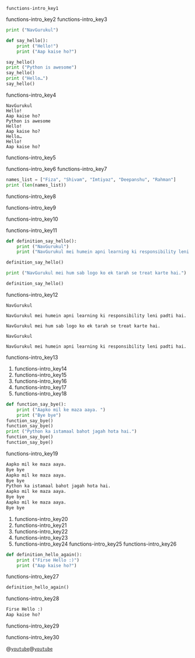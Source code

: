 ```ngMeta
functions-intro_key1
```

functions-intro_key2
functions-intro_key3



```python
print ("NavGurukul")

def say_hello():
    print ("Hello!")
    print ("Aap kaise ho?")

say_hello()
print ("Python is awesome")
say_hello()
print ("Hello…")
say_hello()
```
functions-intro_key4


```
NavGurukul
Hello!
Aap kaise ho?
Python is awesome
Hello!
Aap kaise ho?
Hello…
Hello!
Aap kaise ho?
```
functions-intro_key5


functions-intro_key6
functions-intro_key7


```python
names_list = ["Fiza", "Shivam", "Imtiyaz", "Deepanshu", "Rahman"]
print (len(names_list))
```
functions-intro_key8


functions-intro_key9


functions-intro_key10


functions-intro_key11


```python
def definition_say_hello():
    print ("NavGurukul")
    print ("NavGurukul mei humein apni learning ki responsibility leni padti hai.")

definition_say_hello()

print ("NavGurukul mei hum sab logo ko ek tarah se treat karte hai.")

definition_say_hello()
```
functions-intro_key12


```
NavGurukul

NavGurukul mei humein apni learning ki responsibility leni padti hai.

NavGurukul mei hum sab logo ko ek tarah se treat karte hai.

NavGurukul

NavGurukul mei humein apni learning ki responsibility leni padti hai.
```
functions-intro_key13


1. functions-intro_key14
2. functions-intro_key15
3. functions-intro_key16
4. functions-intro_key17
5. functions-intro_key18
```python
def function_say_bye():
    print ("Aapko mil ke maza aaya. ")
    print ("Bye bye")
function_say_bye()
function_say_bye()
print ("Python ka istamaal bahot jagah hota hai.")
function_say_bye()
function_say_bye()
```
functions-intro_key19


```python
Aapko mil ke maza aaya. 
Bye bye
Aapko mil ke maza aaya. 
Bye bye
Python ka istamaal bahot jagah hota hai.
Aapko mil ke maza aaya. 
Bye bye
Aapko mil ke maza aaya. 
Bye bye
```
1. functions-intro_key20
2. functions-intro_key21
3. functions-intro_key22
4. functions-intro_key23
5. functions-intro_key24
functions-intro_key25
functions-intro_key26


```python
def definition_hello_again():
    print ("Firse Hello :)")
    print ("Aap kaise ho?")
```
functions-intro_key27


```python
definition_hello_again()
```
functions-intro_key28
```python
Firse Hello :)
Aap kaise ho?
```
functions-intro_key29


functions-intro_key30


@[`youtube`](https://www.`youtube`.com/watch?v=WkC7ktXM_8k)@[`youtube`](https://youtu.be/AJJpGImQWLc)